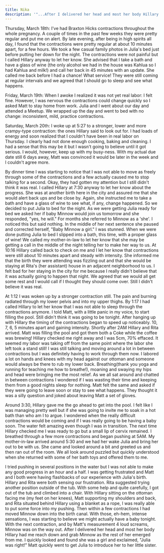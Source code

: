 ```yaml
---
title: Nika
description: '"...After I delivered her head and most her body Hillary had me reach down and grab Minnow as the rest of her emerged from me. I quickly looked and found she was a girl and exclaimed, "Julia was right!" Matt quickly went to get Julia to introduce her to her little sister."'
---
```



Thursday, March 18th: I've had Braxton Hicks contractions throughout the whole pregnancy. A couple of times in the past few weeks they were pretty regular and put me on alert. By late evening, after being in high spirits all day, I found that the contractions were pretty regular at about 10 minutes apart, for a few hours. We took a few casual family photos in Julia's bed just before putting her down for the night. The contractions were not painful but I called Hillary anyway to let her know. She advised that I take a bath and have a glass of wine (the only alcohol we had in the house was Kahlua so I had Kahlua and milk!) and call her back in 45 minutes with an update. She called me back before I had a chance! What service! They were still coming at regular intervals and we agreed that I should go to sleep and see what happens.

Friday, March 19th: When I awoke I realized it was not yet real labor: I felt fine. However, I was nervous the contractions could change quickly so I asked Matt to stay home from work. Julia and I went about our day and attended a Meetup. We wrapped up the day and went to bed with no change: inconsistent, mild, practice contractions.

Saturday, March 20th: I woke up at 5:27 to a stronger, lower and more crampy-type contraction: the ones Hillary said to look out for. I had loads of energy and soon realized that I couldn't have been in real labor on Thursday. I clearly had not done enough cooking, baking and cleaning. I had a sense that this may be it but I wasn't going to believe until it got serious. I would, however, keep up with my busy-ness. With my actual due date still 6 days away, Matt was convinced it would be later in the week and I couldn't agree more.

By dinner time I was starting to notice that I was not able to move as freely through some of the contractions and a few actually caused me to stop talking for a second. Okay, they had gotten my attention but I still didn't think it was real. I called Hillary at 7:30 anyway to let her know about the progress. She was at another birth here in the city and assured me that she would alert back ups and be close by. Again, she instructed me to take a bath and have a glass of wine to see what, if any, change happened. So we decided to put Julia to bed for the night. As we were getting Julia ready for bed we asked her if baby Minnow would join us tomorrow and she responded, "yes, he will." For months she referred to Minnow as a 'she'. I noticed this but said nothing. In the middle of her next sentence she paused and corrected herself, "Baby Minnow a girl." I was stunned. When we were done putting Julia to bed I slipped into a bath, this time, with a proper glass of wine! We called my mother-in-law to let her know that she may be getting a call in the middle of the night telling her to make her way to us. At 10:16 Hillary called back to check on me and I let her know that contractions were still about 10 minutes apart and steady with intensity. She informed me that the birth they were attending was fizzling out and that she would be staying at Rita's (her assistant) house in an adjacent neighborhood to us. I felt bad for her staying in the city for me because I really didn't believe that it was actually going to happen that night. We agreed that we would all get some rest and I would call if I thought they should come over. Still I didn't believe it was real.

At 1:12 I was woken up by a stronger contraction still. The pain and burning radiated through my lower pelvis and into my upper thighs. By 1:17 I had called Hillary to let her know that I was not able to sleep through the contractions anymore. I told Matt, with a little panic in my voice, to start filling the pool. Still didn't think it was going to be tonight. After hanging up with Hillary the timing of the contractions began to speed up noticeably. 10, 7, 6, 5 minutes apart and gaining intensity. Shortly after 2AM Hillary and Rita arrived. Matt was filling the pool and got them both a Coke while the coffee was brewing! Hillary checked me right away and I was 5cm, 70% effaced. It seemed my labor was taking off from the same point where the labor she left took a stand still! I was still talking and moving around a lot in between contractions but I was definitely having to work through them now. I labored a lot on hands and knees with my head against our ottoman and someone would always be there to rub my lower back. Breathing(thank you yoga and running for teaching me how to breathe!), moaning and swaying my hips and head were bringing me the most relief. As we all sat around and chatted in between contractions I wondered if I was wasting their time and keeping them from a good nights sleep for nothing. Matt felt the same and asked if they were going to leave soon or stay to see what happens. They thought it was a silly question and joked about leaving Matt a set of gloves.

Around 3:30, Hillary gave me the go ahead to get into the pool. I felt like I was managing pretty well but if she was going to invite me to soak in a hot bath than who am I to argue. I wondered when the really difficult contractions would be coming and if I was really going to be having a baby soon. The water felt amazing even though I was in transition. The next time Hillary checked me I was ready to go but a small lip of cervix remained. I breathed through a few more contractions and began pushing at 5AM. My mother-in-law arrived around 5:30 and we had her wake Julia and bring her out to be with us. She came and looked around a bit and greeted us and then ran out of the room. We all look around puzzled but quickly understood when she returned with some of her bath toys and offered them to me.

I tried pushing in several positions in the water but I was not able to make any good progress in an hour and a half. I was getting frustrated and Matt and I both were having flashbacks of our experience with Julia's birth. Hillary and Rita were both sensing our frustration. Rita suggested trying another position outside of the tub. With some help and quite carefully, I got out of the tub and climbed into a chair. With Hillary sitting on the ottoman facing me (my feet on her knees), Matt supporting my shoulders and back, and Rita situated behind Hillary using a blanket as a rope, I was really able to put some force into my pushing. Then within a few contractions I had moved Minnow down into the birth canal. With those, eh-hem, intense sensations, I was starting to believe we might actually have a baby tonight. With the next contraction, and by Matt's measurement 4 loud screams, Minnow was on the way out. After I delivered her head and most her body Hillary had me reach down and grab Minnow as the rest of her emerged from me. I quickly looked and found she was a girl and exclaimed, "Julia was right!" Matt quickly went to get Julia to introduce her to her little sister.